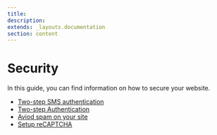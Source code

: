 ```yaml
---
title:
description:
extends: _layouts.documentation
section: content
---
```


# Security

In this guide, you can find information on how to secure your website. 

 * [Two-step SMS authentication](security-two-step-sms-authentication)
 * [Two-step Authentication](security-two-step-authentication)
 * [Aviod spam on your site](security-avoid-spam-on-your-site)
 * [Setup reCAPTCHA](security-how-to-set-up-recaptcha-on-your-site)
 
